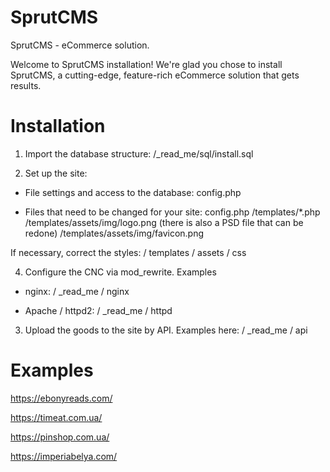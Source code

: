 # SprutCMS
SprutCMS - eCommerce solution.

Welcome to SprutCMS installation! We're glad you chose to install SprutCMS, a cutting-edge, feature-rich eCommerce solution that gets results.

# Installation
1. Import the database structure:
/_read_me/sql/install.sql

2. Set up the site:

- File settings and access to the database:
config.php

- Files that need to be changed for your site:
config.php
/templates/*.php
/templates/assets/img/logo.png (there is also a PSD file that can be redone)
/templates/assets/img/favicon.png

If necessary, correct the styles:
/ templates / assets / css

4. Configure the CNC via mod_rewrite.
Examples
  - nginx:
  / _read_me / nginx

  - Apache / httpd2:
  / _read_me / httpd

3. Upload the goods to the site by API.
Examples here:
/ _read_me / api

# Examples

https://ebonyreads.com/

https://timeat.com.ua/

https://pinshop.com.ua/

https://imperiabelya.com/
